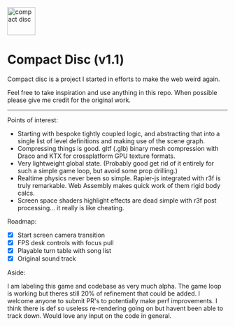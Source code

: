 <img src="https://upload.wikimedia.org/wikipedia/commons/e/e8/CD_autolev_crop_new.jpg" style="width:64px; height:64px" alt="compact disc"/>

# Compact Disc (v1.1)

Compact disc is a project I started in efforts to make the web weird again.

Feel free to take inspiration and use anything in this repo. When possible please give me credit for the original work.

---

Points of interest:

- Starting with bespoke tightly coupled logic, and abstracting that into a single list of level definitions and making use of the scene graph.
- Compressing things is good. gltf (.glb) binary mesh compression with Draco and KTX for crossplatform GPU texture formats.
- Very lightweight global state. (Probably good get rid of it entirely for such a simple game loop, but avoid some prop drilling.) 
- Realtime physics never been so simple. Rapier-js integrated with r3f is truly remarkable. Web Assembly makes quick work of them rigid body calcs.
- Screen space shaders highlight effects are dead simple with r3f post processing... it really is like cheating.

Roadmap:

- [x] Start screen camera transition
- [x] FPS desk controls with focus pull
- [x] Playable turn table with song list
- [x] Original sound track

Aside:

I am labeling this game and codebase as very much alpha. The game loop is working but theres still 20% of refinement that could be added. I welcome anyone to submit PR's to potentially make perf improvements. I think there is def so useless re-rendering going on but havent been able to track down. Would love any input on the code in general.
